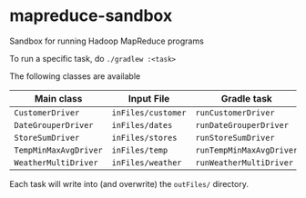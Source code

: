 mapreduce-sandbox
===

Sandbox for running Hadoop MapReduce programs

To run a specific task, do `./gradlew :<task>`

The following classes are available

|Main class|Input File|Gradle task|
|---|---|---|
|`CustomerDriver`|`inFiles/customer`|`runCustomerDriver`|
|`DateGrouperDriver`|`inFiles/dates`|`runDateGrouperDriver`|
|`StoreSumDriver`|`inFiles/stores`|`runStoreSumDriver`|
|`TempMinMaxAvgDriver`|`inFiles/temp`|`runTempMinMaxAvgDriver`|
|`WeatherMultiDriver`|`inFiles/weather`|`runWeatherMultiDriver`|

Each task will write into (and overwrite) the `outFiles/` directory.
